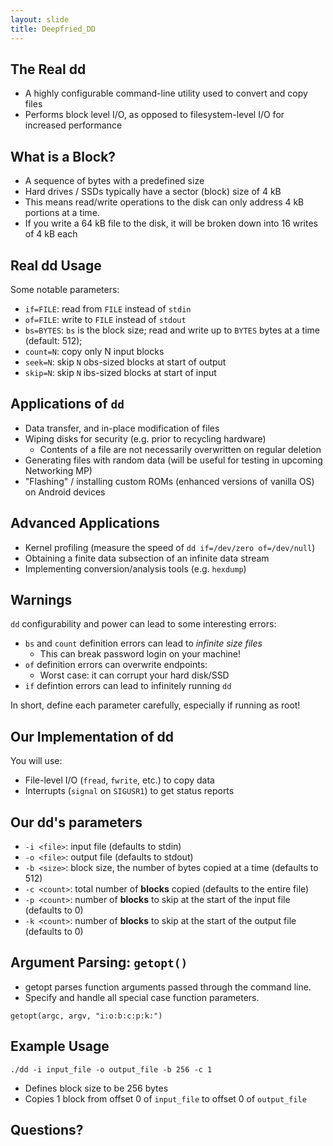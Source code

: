 ```yaml
---
layout: slide
title: Deepfried_DD
---
```


## The Real dd

* A highly configurable command-line utility used to convert and copy files
* Performs block level I/O, as opposed to filesystem-level I/O for increased performance

## What is a Block?

* A sequence of bytes with a predefined size
* Hard drives / SSDs typically have a sector (block) size of 4 kB
* This means read/write operations to the disk can only address 4 kB portions at a time. 
* If you write a 64 kB file to the disk, it will be broken down into 16 writes of 4 kB each

<horizontal/>

## Real dd Usage

Some notable parameters:
* `if=FILE`: read from `FILE` instead of `stdin`
* `of=FILE`: write to `FILE` instead of `stdout`
* `bs=BYTES`: `bs` is the block size; read and write up to `BYTES` bytes at a time (default: 512);
* `count=N`: copy only N input blocks
* `seek=N`: skip `N` obs-sized blocks at start of output
* `skip=N`: skip `N` ibs-sized blocks at start of input

<horizontal/>

## Applications of `dd`

* Data transfer, and in-place modification of files
* Wiping disks for security (e.g. prior to recycling hardware)
  - Contents of a file are not necessarily overwritten on regular deletion
* Generating files with random data (will be useful for testing in upcoming Networking MP)
* "Flashing" / installing custom ROMs (enhanced versions of vanilla OS) on Android devices

## Advanced Applications

* Kernel profiling (measure the speed of `dd if=/dev/zero of=/dev/null`)
* Obtaining a finite data subsection of an infinite data stream
* Implementing conversion/analysis tools (e.g. `hexdump`)

<horizontal/>

## Warnings

`dd` configurability and power can lead to some interesting errors:
* `bs` and `count` definition errors can lead to *infinite size files*
    * This can break password login on your machine!
* `of` definition errors can overwrite endpoints: 
    * Worst case: it can corrupt your hard disk/SSD
* `if` defintion errors can lead to infinitely running `dd`

In short, define each parameter carefully, especially if running as root!

<horizontal/>

## Our Implementation of dd

You will use:
* File-level I/O (`fread`, `fwrite`, etc.) to copy data
* Interrupts (`signal` on `SIGUSR1`) to get status reports

## Our dd's parameters

* `-i <file>`: input file (defaults to stdin)
* `-o <file>`: output file (defaults to stdout)
* `-b <size>`: block size, the number of bytes copied at a time (defaults to 512)
* `-c <count>`: total number of **blocks** copied (defaults to the entire file)
* `-p <count>`: number of **blocks** to skip at the start of the input file (defaults to 0)
* `-k <count>`: number of **blocks** to skip at the start of the output file (defaults to 0)

## Argument Parsing: `getopt()`

* getopt parses function arguments passed through the command line. 
* Specify and handle all special case function parameters.

`getopt(argc, argv, "i:o:b:c:p:k:")`

<horizontal />

## Example Usage 

`./dd -i input_file -o output_file -b 256 -c 1`
* Defines block size to be 256 bytes
* Copies 1 block from offset 0 of `input_file` to offset 0 of `output_file`

<horizontal/>

## Questions?
